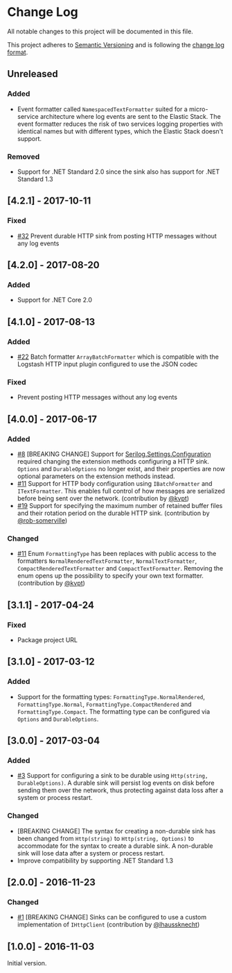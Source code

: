 # Change Log

All notable changes to this project will be documented in this file.

This project adheres to [Semantic Versioning](http://semver.org/) and is following the [change log format](http://keepachangelog.com/).

## Unreleased

### Added

- Event formatter called `NamespacedTextFormatter` suited for a micro-service architecture where log events are sent to the Elastic Stack. The event formatter reduces the risk of two services logging properties with identical names but with different types, which the Elastic Stack doesn't support.

### Removed

- Support for .NET Standard 2.0 since the sink also has support for .NET Standard 1.3

## [4.2.1] - 2017-10-11

### Fixed

- [#32](https://github.com/FantasticFiasco/serilog-sinks-http/issues/32) Prevent durable HTTP sink from posting HTTP messages without any log events

## [4.2.0] - 2017-08-20

### Added

- Support for .NET Core 2.0

## [4.1.0] - 2017-08-13

### Added

- [#22](https://github.com/FantasticFiasco/serilog-sinks-http/issues/22) Batch formatter `ArrayBatchFormatter` which is compatible with the Logstash HTTP input plugin configured to use the JSON codec

### Fixed

- Prevent posting HTTP messages without any log events

## [4.0.0] - 2017-06-17

### Added

- [#8](https://github.com/FantasticFiasco/serilog-sinks-http/issues/8) [BREAKING CHANGE] Support for [Serilog.Settings.Configuration](https://github.com/serilog/serilog-settings-configuration) required changing the extension methods configuring a HTTP sink. `Options` and `DurableOptions` no longer exist, and their properties are now optional parameters on the extension methods instead.
- [#11](https://github.com/FantasticFiasco/serilog-sinks-http/issues/11) Support for HTTP body configuration using `IBatchFormatter` and `ITextFormatter`. This enables full control of how messages are serialized before being sent over the network. (contribution by [@kvpt](https://github.com/kvpt))
- [#19](https://github.com/FantasticFiasco/serilog-sinks-http/issues/19) Support for specifying the maximum number of retained buffer files and their rotation period on the durable HTTP sink. (contribution by [@rob-somerville](https://github.com/rob-somerville))

### Changed

- [#11](https://github.com/FantasticFiasco/serilog-sinks-http/issues/11) Enum `FormattingType` has been replaces with public access to the formatters `NormalRenderedTextFormatter`, `NormalTextFormatter`, `CompactRenderedTextFormatter` and `CompactTextFormatter`. Removing the enum opens up the possibility to specify your own text formatter.  (contribution by [@kvpt](https://github.com/kvpt))

## [3.1.1] - 2017-04-24

### Fixed

- Package project URL

## [3.1.0] - 2017-03-12

### Added

- Support for the formatting types: `FormattingType.NormalRendered`, `FormattingType.Normal`, `FormattingType.CompactRendered` and `FormattingType.Compact`. The formatting type can be configured via `Options` and `DurableOptions`.

## [3.0.0] - 2017-03-04

### Added

- [#3](https://github.com/FantasticFiasco/serilog-sinks-http/issues/3) Support for configuring a sink to be durable using `Http(string, DurableOptions)`. A durable sink will persist log events on disk before sending them over the network, thus protecting against data loss after a system or process restart.

### Changed

- [BREAKING CHANGE] The syntax for creating a non-durable sink has been changed from `Http(string)` to `Http(string, Options)` to accommodate for the syntax to create a durable sink. A non-durable sink will lose data after a system or process restart.
- Improve compatibility by supporting .NET Standard 1.3

## [2.0.0] - 2016-11-23

### Changed

- [#1](https://github.com/FantasticFiasco/serilog-sinks-http/pull/1) [BREAKING CHANGE] Sinks can be configured to use a custom implementation of `IHttpClient` (contribution by [@lhaussknecht](https://github.com/lhaussknecht))

## [1.0.0] - 2016-11-03

Initial version.
